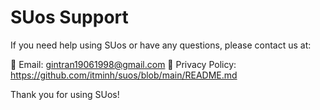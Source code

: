 # SUos Support

If you need help using SUos or have any questions, please contact us at:

📧 Email: gintran19061998@gmail.com
🔐 Privacy Policy: https://github.com/itminh/suos/blob/main/README.md

Thank you for using SUos!
